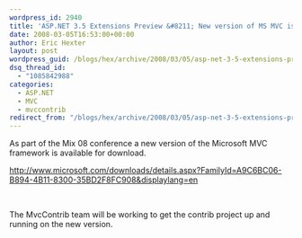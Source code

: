 ```yaml
---
wordpress_id: 2940
title: 'ASP.NET 3.5 Extensions Preview &#8211; New version of MS MVC is available.'
date: 2008-03-05T16:53:00+00:00
author: Eric Hexter
layout: post
wordpress_guid: /blogs/hex/archive/2008/03/05/asp-net-3-5-extensions-preview-new-version-of-ms-mvc-is-available.aspx
dsq_thread_id:
  - "1085842988"
categories:
  - ASP.NET
  - MVC
  - mvccontrib
redirect_from: "/blogs/hex/archive/2008/03/05/asp-net-3-5-extensions-preview-new-version-of-ms-mvc-is-available.aspx/"
---
```

As part of the Mix 08 conference a new version of the Microsoft MVC framework is available for download.


  


<http://www.microsoft.com/downloads/details.aspx?FamilyId=A9C6BC06-B894-4B11-8300-35BD2F8FC908&displaylang=en>


  


&nbsp;


  


The MvcContrib team will be working to get the contrib project up and running on the new version.